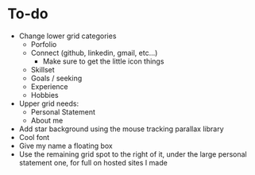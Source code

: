 # To-do
- Change lower grid categories
  - Porfolio
  - Connect (github, linkedin, gmail, etc...)
    - Make sure to get the little icon things
  - Skillset
  - Goals / seeking
  - Experience
  - Hobbies
- Upper grid needs:
  - Personal Statement
  - About me
- Add star background using the mouse tracking parallax library
- Cool font
- Give my name a floating box
- Use the remaining grid spot to the right of it, under the large personal statement one, for full on hosted sites I made
